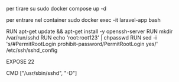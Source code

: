 per tirare su
sudo docker compose up -d

per entrare nel container
sudo docker exec -it laravel-app bash




RUN apt-get update && apt-get install -y openssh-server
RUN mkdir /var/run/sshd
RUN echo 'root:root123' | chpasswd
RUN sed -i 's/#PermitRootLogin prohibit-password/PermitRootLogin yes/' /etc/ssh/sshd_config

EXPOSE 22

CMD ["/usr/sbin/sshd", "-D"]